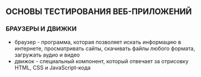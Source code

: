 ## ОСНОВЫ ТЕСТИРОВАНИЯ ВЕБ-ПРИЛОЖЕНИЙ

### БРАУЗЕРЫ И ДВИЖКИ
* браузер - программа, которая позволяет искать информацию в интернете, просматривать сайты, скачивать файлы любого формата, загружать аудио и видео
* движок - специальный компонент, который отвечает за отрисовку HTML, CSS и JavaScript-кода
